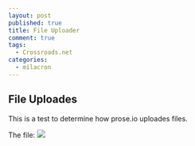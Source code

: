 ```yaml
---
layout: post
published: true
title: File Uploader
comment: true
tags: 
  - Crossroads.net
categories: 
  - milacron
---
```


## File Uploades

This is a test to determine how prose.io uploades files.

The file:
![](/app/_posts/god-westside.JPG)
